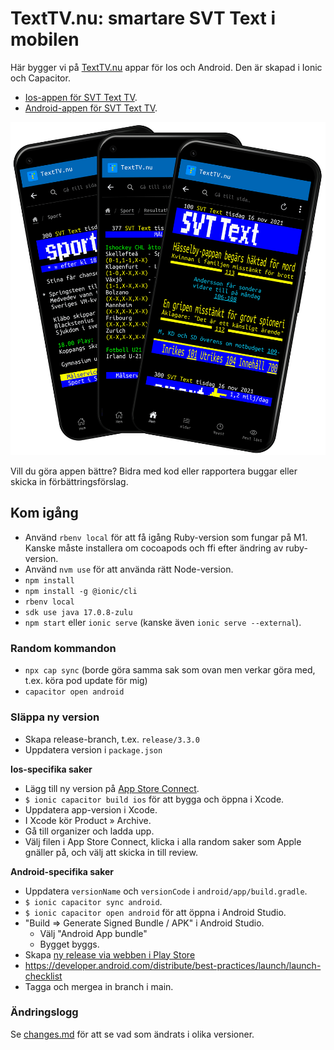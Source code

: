 # TextTV.nu: smartare SVT Text i mobilen

Här bygger vi på [TextTV.nu](https://texttv.nu/) appar för Ios och Android.
Den är skapad i Ionic och Capacitor.

- [Ios-appen för SVT Text TV](https://itunes.apple.com/se/app/texttv.nu/id607998045).
- [Android-appen för SVT Text TV](https://play.google.com/store/apps/details?id=com.mufflify.TextTVnu2).

<img src="src/images/android-app-screenshot.png" width="640" alt="Skärmdump av appen" />

Vill du göra appen bättre? Bidra med kod eller rapportera buggar eller skicka in förbättringsförslag.

## Kom igång

- Använd `rbenv local` för att få igång Ruby-version som fungar på M1. Kanske måste installera om cocoapods och ffi efter ändring av ruby-version.
- Använd `nvm use` för att använda rätt Node-version.
- `npm install`
- `npm install -g @ionic/cli`
- `rbenv local`
- `sdk use java 17.0.8-zulu`
- `npm start` eller `ionic serve` (kanske även `ionic serve --external`).

### Random kommandon

- `npx cap sync` (borde göra samma sak som ovan men verkar göra med, t.ex. köra pod update för mig)
- `capacitor open android`

### Släppa ny version

- Skapa release-branch, t.ex. `release/3.3.0`
- Uppdatera version i `package.json`

**Ios-specifika saker**

- Lägg till ny version på [App Store Connect](https://appstoreconnect.apple.com/apps/607998045/appstore/).
- `$ ionic capacitor build ios` för att bygga och öppna i Xcode.
- Uppdatera app-version i Xcode.
- I Xcode kör Product » Archive.
- Gå till organizer och ladda upp.
- Välj filen i App Store Connect, klicka i alla random saker som Apple gnäller på, och välj att skicka in till review.

**Android-specifika saker**

- Uppdatera `versionName` och `versionCode` i `android/app/build.gradle`.
- `$ ionic capacitor sync android`.
- `$ ionic capacitor open android` för att öppna i Android Studio.
- "Build => Generate Signed Bundle / APK" i Android Studio.
  - Välj "Android App bundle"
  - Bygget byggs.
- Skapa [ny release via webben i Play Store](https://play.google.com/console/u/0/developers/5182370220927018066/app/4974731206804873917/tracks/production)
- https://developer.android.com/distribute/best-practices/launch/launch-checklist
- Tagga och mergea in branch i main.

### Ändringslogg

Se [changes.md](changes.md) för att se vad som ändrats i olika versioner.
